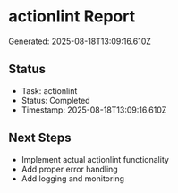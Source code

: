 # actionlint Report

Generated: 2025-08-18T13:09:16.610Z

## Status
- Task: actionlint
- Status: Completed
- Timestamp: 2025-08-18T13:09:16.610Z

## Next Steps
- Implement actual actionlint functionality
- Add proper error handling
- Add logging and monitoring
